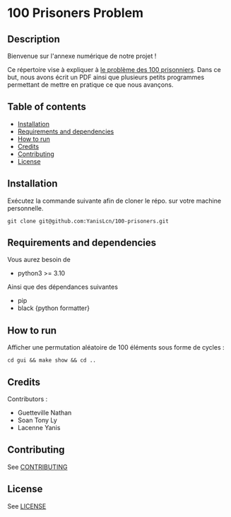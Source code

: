 # 100 Prisoners Problem

## Description

Bienvenue sur l'annexe numérique de notre projet !

Ce répertoire vise à expliquer à [le problème des 100 prisonniers](https://en.wikipedia.org/wiki/100_prisoners_problem).
Dans ce but, nous avons écrit un PDF ainsi que plusieurs petits programmes permettant
de mettre en pratique ce que nous avançons.

## Table of contents
  * [Installation](#installation)
  * [Requirements and dependencies](#requirements-and-dependencies)
  * [How to run](#how-to-run)
  * [Credits](#credits)
  * [Contributing](#contributing)
  * [License](#license)

## Installation 
Exécutez la commande suivante afin de cloner le répo. sur votre machine personnelle.
```
git clone git@github.com:YanisLcn/100-prisoners.git
```

## Requirements and dependencies 
Vous aurez besoin de 
* python3 >= 3.10

Ainsi que des dépendances suivantes
* pip
* black {python formatter}

## How to run 

Afficher une permutation aléatoire de 100 éléments sous forme de cycles :
```
cd gui && make show && cd ..
```

## Credits 

Contributors : 
 * Guetteville Nathan
 * Soan Tony Ly
 * Lacenne Yanis

## Contributing
See [CONTRIBUTING](/CONTRIBUTING.md)

## License
See [LICENSE](/LICENSE)
